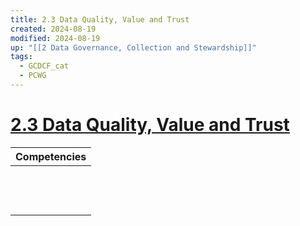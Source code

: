 ```yaml
---
title: 2.3 Data Quality, Value and Trust
created: 2024-08-19
modified: 2024-08-19
up: "[[2 Data Governance, Collection and Stewardship]]"
tags:
  - GCDCF_cat
  - PCWG
---
```

# [2.3 Data Quality, Value and Trust](2.3%20Data%20Quality,%20Value%20and%20Trust.md)
| Competencies           |
| ---------------------- |
|    |
|    |
|    |
|    |
|    |
|    |
|    |
|    |
|    |
|  |
|  |
|  |
|  |